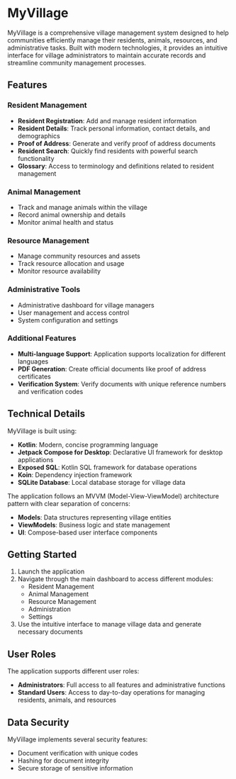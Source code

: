 # MyVillage

MyVillage is a comprehensive village management system designed to help communities efficiently manage their residents, animals, resources, and administrative tasks. Built with modern technologies, it provides an intuitive interface for village administrators to maintain accurate records and streamline community management processes.

## Features

### Resident Management
- **Resident Registration**: Add and manage resident information
- **Resident Details**: Track personal information, contact details, and demographics
- **Proof of Address**: Generate and verify proof of address documents
- **Resident Search**: Quickly find residents with powerful search functionality
- **Glossary**: Access to terminology and definitions related to resident management

### Animal Management
- Track and manage animals within the village
- Record animal ownership and details
- Monitor animal health and status

### Resource Management
- Manage community resources and assets
- Track resource allocation and usage
- Monitor resource availability

### Administrative Tools
- Administrative dashboard for village managers
- User management and access control
- System configuration and settings

### Additional Features
- **Multi-language Support**: Application supports localization for different languages
- **PDF Generation**: Create official documents like proof of address certificates
- **Verification System**: Verify documents with unique reference numbers and verification codes

## Technical Details

MyVillage is built using:
- **Kotlin**: Modern, concise programming language
- **Jetpack Compose for Desktop**: Declarative UI framework for desktop applications
- **Exposed SQL**: Kotlin SQL framework for database operations
- **Koin**: Dependency injection framework
- **SQLite Database**: Local database storage for village data

The application follows an MVVM (Model-View-ViewModel) architecture pattern with clear separation of concerns:
- **Models**: Data structures representing village entities
- **ViewModels**: Business logic and state management
- **UI**: Compose-based user interface components

## Getting Started

1. Launch the application
2. Navigate through the main dashboard to access different modules:
   - Resident Management
   - Animal Management
   - Resource Management
   - Administration
   - Settings
3. Use the intuitive interface to manage village data and generate necessary documents

## User Roles

The application supports different user roles:
- **Administrators**: Full access to all features and administrative functions
- **Standard Users**: Access to day-to-day operations for managing residents, animals, and resources

## Data Security

MyVillage implements several security features:
- Document verification with unique codes
- Hashing for document integrity
- Secure storage of sensitive information